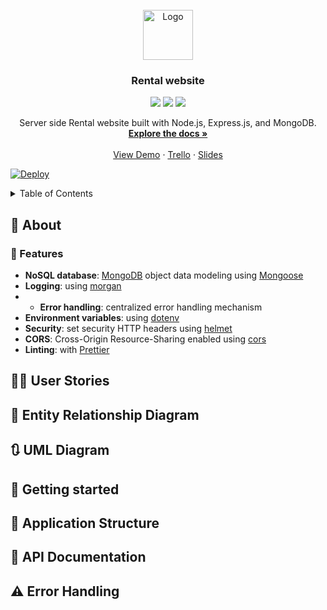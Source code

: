 <!-- PROJECT LOGO -->
<br />
<div align="center">
  <a href="https://github.com/MP-Project-Sahar/server">
    <img src="images/logo.png" alt="Logo" width="80" height="80">
  </a>

  <h3 align="center">Rental website</h3>
  <img src="https://img.shields.io/badge/Node.js-43853D?style=for-the-badge&logo=node.js&logoColor=white" /> <img src="https://img.shields.io/badge/Express.js-404D59?style=for-the-badge&logo=express" /> <img src="https://img.shields.io/badge/MongoDB-4EA94B?style=for-the-badge&logo=mongodb&logoColor=white" />

  <p align="center">
    Server side Rental website built with Node.js, Express.js, and MongoDB.
    <br />
    <a href="https://github.com/MP-Project-Sahar/server"><strong>Explore the docs »</strong></a>
    <br />
    <br />
    <a href="https://github.com">View Demo</a>
    ·
    <a href="https://github.com">Trello</a>
    ·
    <a href="https://github.com">Slides</a>
  </p>
</div>

[![Deploy](https://www.herokucdn.com/deploy/button.svg)](https://heroku.com/deploy) 

<details>
  <summary>Table of Contents</summary>
## 📝 Table of Contents
+ [About](#about)
   - Features
+ [User Stories](#user)
+ [Entity Relationship Diagram](#ER) 
+ [UML Diagram](#UML) 
+ [Getting started](#start) 
+ [Project Structure](#structure)
+ [API Documentation](#API)
+ [Error Handling](#error)
</details>



## 🔖 About <a name = "about"></a>

### 🎯 Features
- **NoSQL database**: [MongoDB](https://www.mongodb.com) object data modeling using [Mongoose](https://mongoosejs.com)
- **Logging**: using [morgan](https://github.com/expressjs/morgan)
- - **Error handling**: centralized error handling mechanism
- **Environment variables**: using [dotenv](https://github.com/motdotla/dotenv)
- **Security**: set security HTTP headers using [helmet](https://helmetjs.github.io)
- **CORS**: Cross-Origin Resource-Sharing enabled using [cors](https://github.com/expressjs/cors)
- **Linting**: with [Prettier](https://prettier.io)


## 👤💬 User Stories <a name = "user"></a>

## 🔀 Entity Relationship Diagram <a name = "ER"></a>

## 🔃 UML Diagram <a name = "UML"></a>

## 🚀 Getting started <a name = "start"></a>

## 🧱 Application Structure <a name = "structure"></a>

## 📒 API Documentation <a name = "API"></a>

## ⚠️ Error Handling <a name = "error"></a>




